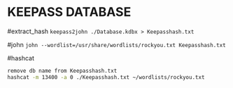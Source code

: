 # KEEPASS DATABASE
#extract_hash
`keepass2john ./Database.kdbx > Keepasshash.txt`

#john
`john --wordlist=/usr/share/wordlists/rockyou.txt Keepasshash.txt`

#hashcat
```sh
remove db name from Keepasshash.txt
hashcat -m 13400 -a 0 ./Keepasshash.txt ~/wordlists/rockyou.txt
```